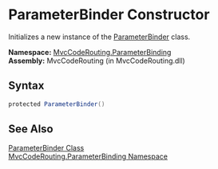 ParameterBinder Constructor
===========================
Initializes a new instance of the [ParameterBinder][1] class.

**Namespace:** [MvcCodeRouting.ParameterBinding][2]  
**Assembly:** MvcCodeRouting (in MvcCodeRouting.dll)

Syntax
------

```csharp
protected ParameterBinder()
```


See Also
--------
[ParameterBinder Class][1]  
[MvcCodeRouting.ParameterBinding Namespace][2]  

[1]: README.md
[2]: ../README.md